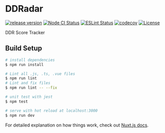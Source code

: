 # DDRadar
[![release version](https://img.shields.io/github/v/release/ddradar/ddradar "release version")](https://ddradar.app/)
[![Node CI Status](https://github.com/ddradar/ddradar/workflows/Node%20CI/badge.svg "Node CI Status")](https://github.com/ddradar/ddradar/actions?query=workflow%3A%22Node+CI%22)
[![ESLint Status](https://github.com/ddradar/ddradar/workflows/ESLint/badge.svg "ESLint Status")](https://github.com/ddradar/ddradar/actions?query=workflow%3AESLint)
[![codecov](https://codecov.io/gh/ddradar/ddradar/branch/master/graph/badge.svg)](https://codecov.io/gh/ddradar/ddradar)
[![License](https://img.shields.io/github/license/ddradar/ddradar)](LICENSE)

DDR Score Tracker

## Build Setup

``` bash
# install dependencies
$ npm run install

# Lint all .js, .ts, .vue files
$ npm run lint
# Lint and fix files
$ npm run lint -- --fix

# unit test with jest
$ npm test

# serve with hot reload at localhost:3000
$ npm run dev
```

For detailed explanation on how things work, check out [Nuxt.js docs](https://nuxtjs.org).
